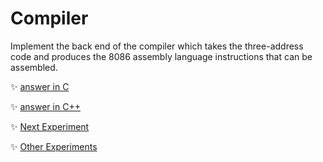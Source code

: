 # Compiler
Implement the back end of the compiler which takes the three-address code and produces the 8086 assembly language instructions that can be assembled.
	
:sparkles: [answer in C](answer.c)

:sparkles: [answer in C++](answer.cpp)

:sparkles: [Next Experiment](../exp7/Question.md)

:sparkles: [Other Experiments](/README.md)